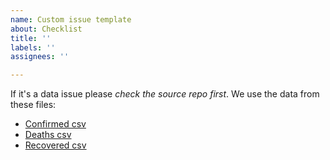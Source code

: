 ```yaml
---
name: Custom issue template
about: Checklist
title: ''
labels: ''
assignees: ''

---
```


If it's a data issue please *check the source repo first*. We use the data from these files:  
- [Confirmed csv](https://git.io/JvyQR)
- [Deaths csv](https://git.io/JvyQ8)
- [Recovered csv](https://git.io/JvyQc)
